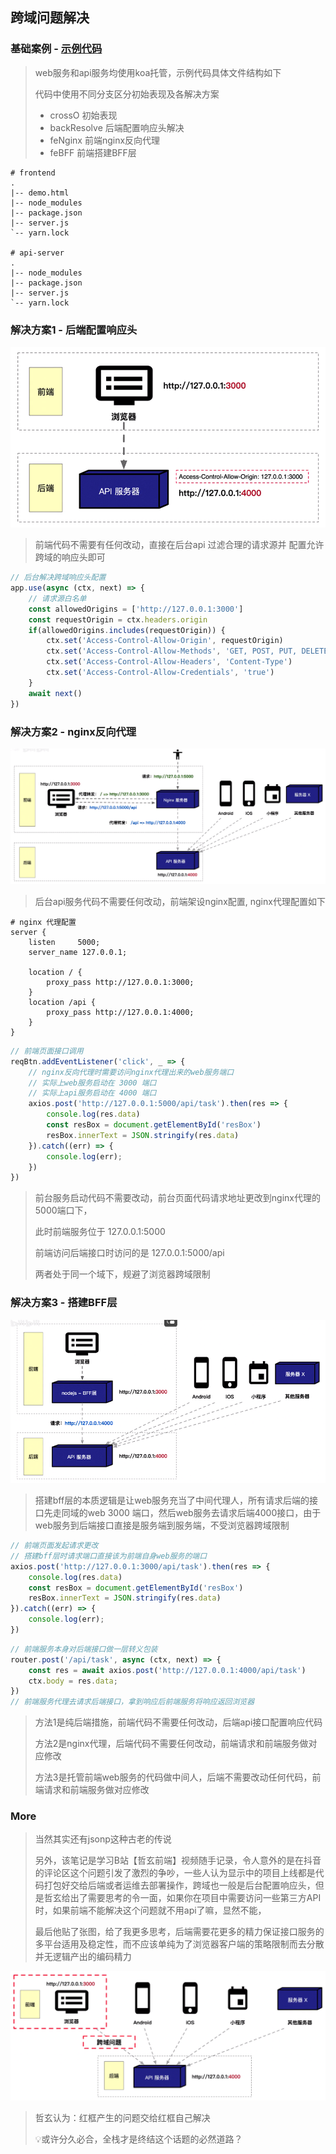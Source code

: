 ## 跨域问题解决

### 基础案例 - [示例代码](https://github.com/kang-git/crossOrigin)

>   web服务和api服务均使用koa托管，示例代码具体文件结构如下
>
>   代码中使用不同分支区分初始表现及各解决方案
>
>   +   crossO   		初始表现
>   +   backResolve              后端配置响应头解决
>   +   feNginx    	      前端nginx反向代理
>   +   feBFF    		前端搭建BFF层

```shel
# frontend	
.
|-- demo.html
|-- node_modules
|-- package.json
|-- server.js
`-- yarn.lock

# api-server
.
|-- node_modules
|-- package.json
|-- server.js
`-- yarn.lock
```



### 解决方案1 - 后端配置响应头

<img src="./assets/%E5%90%8E%E7%AB%AF%E5%93%8D%E5%BA%94%E5%A4%B4.png" style="zoom: 67%;" />

>   前端代码不需要有任何改动，直接在后台api 过滤合理的请求源并 配置允许跨域的响应头即可

```js
// 后台解决跨域响应头配置
app.use(async (ctx, next) => {
    // 请求源白名单
    const allowedOrigins = ['http://127.0.0.1:3000']
    const requestOrigin = ctx.headers.origin
    if(allowedOrigins.includes(requestOrigin)) {
        ctx.set('Access-Control-Allow-Origin', requestOrigin)
        ctx.set('Access-Control-Allow-Methods', 'GET, POST, PUT, DELETE')
        ctx.set('Access-Control-Allow-Headers', 'Content-Type')
        ctx.set('Access-Control-Allow-Credentials', 'true')
    }
    await next()
})
```



### 解决方案2 - nginx反向代理

![](./assets/nginx%E5%8F%8D%E5%90%91%E4%BB%A3%E7%90%86.png)

>   后台api服务代码不需要任何改动，前端架设nginx配置, nginx代理配置如下

```nginx
# nginx 代理配置
server {
    listen     5000;
    server_name 127.0.0.1;

    location / {
        proxy_pass http://127.0.0.1:3000;
    } 
    location /api {
        proxy_pass http://127.0.0.1:4000;
    } 
}
```

```js
// 前端页面接口调用
reqBtn.addEventListener('click', _ => {
    // nginx反向代理时需要访问nginx代理出来的web服务端口
    // 实际上web服务启动在 3000 端口
    // 实际上api服务启动在 4000 端口
    axios.post('http://127.0.0.1:5000/api/task').then(res => {
        console.log(res.data)
        const resBox = document.getElementById('resBox')
        resBox.innerText = JSON.stringify(res.data)
    }).catch((err) => {
        console.log(err);
    })
})
```

>   前台服务启动代码不需要改动，前台页面代码请求地址更改到nginx代理的5000端口下， 
>
>   此时前端服务位于 127.0.0.1:5000
>
>   前端访问后端接口时访问的是 127.0.0.1:5000/api
>
>   两者处于同一个域下，规避了浏览器跨域限制



### 解决方案3 - 搭建BFF层

![](./assets/bff.png)

>   搭建bff层的本质逻辑是让web服务充当了中间代理人，所有请求后端的接口先走同域的web 3000 端口，然后web服务去请求后端4000接口，由于web服务到后端接口直接是服务端到服务端，不受浏览器跨域限制

```js
// 前端页面发起请求更改
// 搭建bff层时请求端口直接该为前端自身web服务的端口
axios.post('http://127.0.0.1:3000/api/task').then(res => {
    console.log(res.data)
    const resBox = document.getElementById('resBox')
    resBox.innerText = JSON.stringify(res.data)
}).catch((err) => {
    console.log(err);
})
```

```js
// 前端服务本身对后端接口做一层转义包装
router.post('/api/task', async (ctx, next) => {
    const res = await axios.post('http://127.0.0.1:4000/api/task')
    ctx.body = res.data;
})
// 前端服务代理去请求后端接口，拿到响应后前端服务将响应返回浏览器
```

>   方法1是纯后端措施，前端代码不需要任何改动，后端api接口配置响应代码
>
>   方法2是nginx代理，后端代码不需要任何改动，前端请求和前端服务做对应修改
>
>   方法3是托管前端web服务的代码做中间人，后端不需要改动任何代码，前端请求和前端服务做对应修改



### More

>   当然其实还有jsonp这种古老的传说
>
>   另外，该笔记是学习B站【哲玄前端】视频随手记录，令人意外的是在抖音的评论区这个问题引发了激烈的争吵，一些人认为显示中的项目上线都是代码打包好交给后端或者运维去部署操作，跨域也一般是后台配置响应头，但是哲玄给出了需要思考的令一面，如果你在项目中需要访问一些第三方API时，如果前端不能解决这个问题就不用api了嘛，显然不能，
>
>   最后他贴了张图，给了我更多思考，后端需要花更多的精力保证接口服务的多平台适用及稳定性，而不应该单纯为了浏览器客户端的策略限制而去分散并无逻辑产出的编码精力

![](./assets/%E5%90%8E%E5%8F%B0%E6%8E%A5%E5%8F%A3%E9%9D%A2%E5%90%91%E5%A4%9A%E7%AB%AF.png)

>   哲玄认为：红框产生的问题交给红框自己解决
>
>   :bulb:或许分久必合，全栈才是终结这个话题的必然道路？